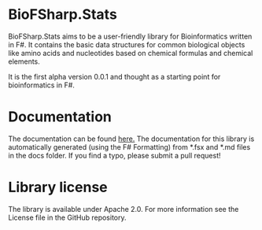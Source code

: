 BioFSharp.Stats
===============

BioFSharp.Stats aims to be a user-friendly library for Bioinformatics written in F#. It contains the basic data 
structures for common biological objects like amino acids and nucleotides based on chemical formulas and chemical elements. 

It is the first alpha version 0.0.1 and thought as a starting point for bioinformatics in F#.


Documentation
=============

The documentation can be found [here.](http://csbiology.github.io/BioFSharp.Stats)
The documentation for this library is automatically generated (using the F# Formatting) from *.fsx and *.md files in the docs folder. If you find a typo, please submit a pull request!


Library license
===============

The library is available under Apache 2.0. For more information see the License file in the GitHub repository.
